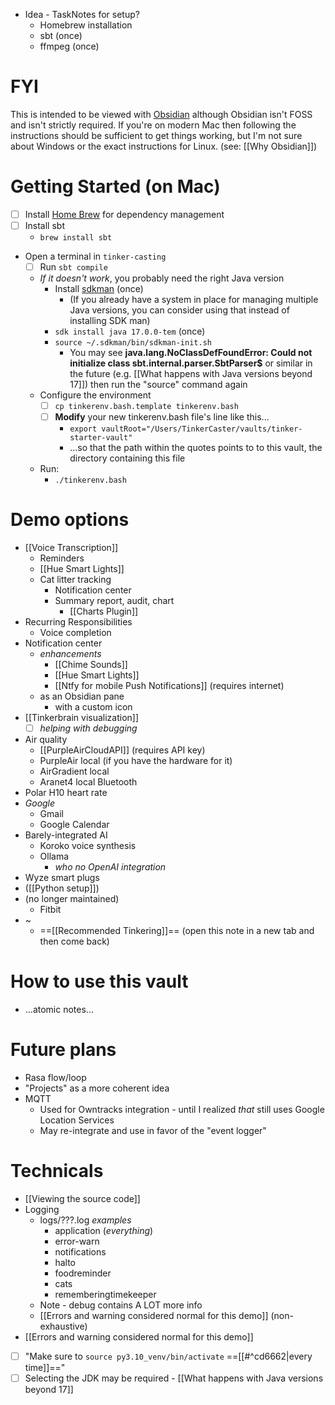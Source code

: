 - Idea - TaskNotes for setup?
	- Homebrew installation
	- sbt (once)
	- ffmpeg (once)

# FYI

This is intended to be viewed with [Obsidian](https://obsidian.md/) although Obsidian isn't FOSS and isn't strictly required. If you're on modern Mac then following the instructions should be sufficient to get things working, but I'm not sure about Windows or the exact instructions for Linux. (see: [[Why Obsidian]])

# Getting Started (on Mac)

- [ ] Install [Home Brew](https://brew.sh) for dependency management
- [ ] Install sbt
	- `brew install sbt`
- Open a terminal in `tinker-casting`
	- [ ] Run `sbt compile`
	- *If it doesn't work*, you probably need the right Java version
		- Install [sdkman](https://sdkman.io/) (once)
			- (If you already have a system in place for managing multiple Java versions, you can consider using that instead of installing SDK man)
		- `sdk install java 17.0.0-tem` (once)
		- `source ~/.sdkman/bin/sdkman-init.sh`
			- You may see **java.lang.NoClassDefFoundError: Could not initialize class sbt.internal.parser.SbtParser$** or similar in the future (e.g. [[What happens with Java versions beyond 17]]) then run the "source" command again
	- Configure the environment
		- [ ] `cp tinkerenv.bash.template tinkerenv.bash`
		- [ ] **Modify** your new tinkerenv.bash file's line like this...
			- `export vaultRoot="/Users/TinkerCaster/vaults/tinker-starter-vault"`
			- ...so that the path within the quotes points to to this vault, the directory containing this file
	- Run:
		- `./tinkerenv.bash`

# Demo options

- [[Voice Transcription]]
	- Reminders
	- [[Hue Smart Lights]]
	- Cat litter tracking
		- Notification center
		- Summary report, audit, chart
			- [[Charts Plugin]]
- Recurring Responsibilities
	- Voice completion
- Notification center
	- *enhancements*
		- [[Chime Sounds]]
		- [[Hue Smart Lights]]
		- [[Ntfy for mobile Push Notifications]] (requires internet)
	- as an Obsidian pane
		- with a custom icon
- [[Tinkerbrain visualization]]
	- [ ] *helping with debugging*
- Air quality
	- [[PurpleAirCloudAPI]] (requires API key)
	- PurpleAir local (if you have the hardware for it)
	- AirGradient local
	- Aranet4 local Bluetooth
- Polar H10 heart rate
- *Google*
	- Gmail
	- Google Calendar
- Barely-integrated AI
	- Koroko voice synthesis
	- Ollama
		- *who no OpenAI integration*
- Wyze smart plugs
- ([[Python setup]])
- (no longer maintained)
	- Fitbit
- ~
	- ==[[Recommended Tinkering]]== (open this note in a new tab and then come back)

# How to use this vault

- ...atomic notes...

# Future plans

- Rasa flow/loop
- "Projects" as a more coherent idea
- MQTT
	- Used for Owntracks integration - until I realized *that* still uses Google Location Services
	- May re-integrate and use in favor of the "event logger"

# Technicals

- [[Viewing the source code]]
- Logging
	- logs/???.log *examples*
		- application (*everything*)
		- error-warn
		- notifications
		- halto
		- foodreminder
		- cats
		- rememberingtimekeeper
	- Note - debug contains A LOT more info
	- [[Errors and warning considered normal for this demo]] (non-exhaustive)
- [[Errors and warning considered normal for this demo]]
- [ ] "Make sure to `source py3.10_venv/bin/activate` ==[[#^cd6662|every time]]=="
- [ ] Selecting the JDK may be required - [[What happens with Java versions beyond 17]]
